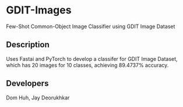 # GDIT-Images
Few-Shot Common-Object Image Classifier using GDIT Image Dataset

## Description
Uses Fastai and PyTorch to develop a classifer for GDIT Image Dataset, which has 20 images for 10 classes, achieving 89.4737% accuracy.

## Developers
Dom Huh, Jay Deorukhkar
